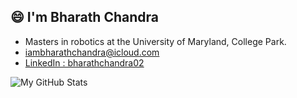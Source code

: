 ## 😄 I'm Bharath Chandra

- Masters in robotics at the University of Maryland, College Park.
- iambharathchandra@icloud.com
- <a href="https://www.linkedin.com/in/bharathchandra02"> LinkedIn : bharathchandra02 </a>

![My GitHub Stats](https://github-readme-stats-git-master-bharath-irigireddys-projects.vercel.app/api?username=Bharath2&hide=contribs,prs&hide_rank=True)

<!--
**Bharath2/Bharath2** is a ✨ _special_ ✨ repository because its `README.md` (this file) appears on your GitHub profile.

Here are some ideas to get you started:

- 🔭 I’m currently working on ...
- 🌱 I’m currently learning ...
- 👯 I’m looking to collaborate on ...
- 🤔 I’m looking for help with ...
- 💬 Ask me about ...
- 📫 How to reach me: ...
- 😄 Pronouns: ...
- ⚡ Fun fact: ...
-->
